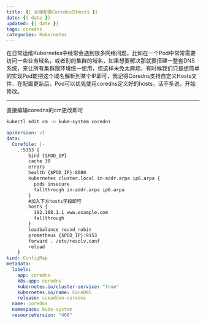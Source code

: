```yaml
---
title: {{ 合理配置Coredns的Hosts }}
date: {{ date }}
updated: {{ date }}
tags: coredns
categories: Kubernetes
---
```


在日常运维Kubernetes中经常会遇到很多网络问题，比如在一个Pod中常常需要访问一些业务域名，或者别的集群的域名，如果想要解决那就要搭建一整套DNS系统，来让所有集群跟环境统一使用，但这样未免太麻烦，有时候我们只是想简单的实现Pod能把这个域名解析到某个IP即可，我记得Coredns支持自定义Hosts文件，在配置更新后，Pod可以优先使用coredns定义好的hosts，话不多说，开始修改。

<!-- more -->

---

直接编辑coredns的cm更改即可

```bash
kubectl edit cm -n kube-system coredns
```

```yaml
apiVersion: v1
data:
  Corefile: |-
    .:5353 {
        bind {$POD_IP}
        cache 30
        errors
        health {$POD_IP}:8080
        kubernetes cluster.local in-addr.arpa ip6.arpa {
          pods insecure
          fallthrough in-addr.arpa ip6.arpa
        }
        #加入下方hosts字段即可
        hosts {
          192.168.1.1 www.example.com
          fallthrough
        }
        loadbalance round_robin
        prometheus {$POD_IP}:9153
        forward . /etc/resolv.conf
        reload
    }
kind: ConfigMap
metadata:
  labels:
    app: coredns
    k8s-app: coredns
    kubernetes.io/cluster-service: "true"
    kubernetes.io/name: CoreDNS
    release: cceaddon-coredns
  name: coredns
  namespace: kube-system
  resourceVersion: "460"
```



<!-- Q.E.D. -->
